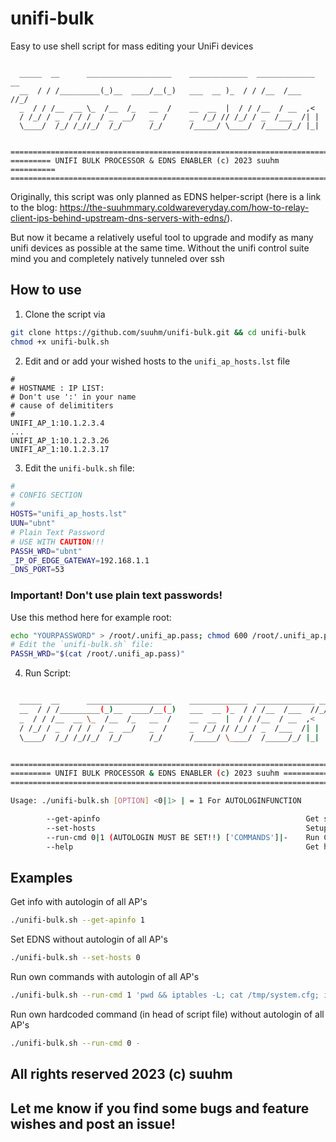 # unifi-bulk
Easy to use shell script for mass editing your UniFi devices

```

  _____  __      ___________________    _____________  _____________ __
  __  / / /_________(_)__  ____/__(_)   ___  __ )_  / / /__  /___  //_/
  _  / / /__  __ \_  /__  /_   __  /    __  __  |  / / /__  / __  ,<
  / /_/ / _  / / /  / _  __/   _  /     _  /_/ // /_/ / _  /___  /| |
  \____/  /_/ /_//_/  /_/      /_/      /_____/ \____/  /_____/_/ |_|


=======================================================================
========= UNIFI BULK PROCESSOR & EDNS ENABLER (c) 2023 suuhm ==========
=======================================================================

```

Originally, this script was only planned as EDNS helper-script (here is a link to the blog: https://the-suuhmmary.coldwareveryday.com/how-to-relay-client-ips-behind-upstream-dns-servers-with-edns/). 

But now it became a relatively useful tool to upgrade and modify as many unifi devices as possible at the same time.
Without the unifi control suite mind you and completely natively tunneled over ssh

## How to use

1. Clone the script via
```bash
git clone https://github.com/suuhm/unifi-bulk.git && cd unifi-bulk
chmod +x unifi-bulk.sh
```

2. Edit and or add your wished hosts to the `unifi_ap_hosts.lst` file
```lst
#
# HOSTNAME : IP LIST:
# Don't use ':' in your name 
# cause of delimititers
#
UNIFI_AP_1:10.1.2.3.4
...
UNIFI_AP_1:10.1.2.3.26
UNIFI_AP_1:10.1.2.3.17
```

3. Edit the `unifi-bulk.sh` file:
```bash
#
# CONFIG SECTION
#
HOSTS="unifi_ap_hosts.lst"
UUN="ubnt"
# Plain Text Password
# USE WITH CAUTION!!!
PASSH_WRD="ubnt"
_IP_OF_EDGE_GATEWAY=192.168.1.1
_DNS_PORT=53
```

### Important! Don't use plain text passwords!
Use this method here for example root:

```bash
echo "YOURPASSWORD" > /root/.unifi_ap.pass; chmod 600 /root/.unifi_ap.pass
# Edit the `unifi-bulk.sh` file:
PASSH_WRD="$(cat /root/.unifi_ap.pass)"
```

4. Run Script:
```bash

  _____  __      ___________________    _____________  _____________ __
  __  / / /_________(_)__  ____/__(_)   ___  __ )_  / / /__  /___  //_/
  _  / / /__  __ \_  /__  /_   __  /    __  __  |  / / /__  / __  ,<
  / /_/ / _  / / /  / _  __/   _  /     _  /_/ // /_/ / _  /___  /| |
  \____/  /_/ /_//_/  /_/      /_/      /_____/ \____/  /_____/_/ |_|


=======================================================================
========= UNIFI BULK PROCESSOR & EDNS ENABLER (c) 2023 suuhm ==========
=======================================================================

Usage: ./unifi-bulk.sh [OPTION] <0|1> | = 1 For AUTOLOGINFUNCTION

        --get-apinfo                                              Get some info of APs
        --set-hosts                                               Setup APs for edns
        --run-cmd 0|1 (AUTOLOGIN MUST BE SET!!) ['COMMANDS']|-    Run Custom cmmands on AP
        --help                                                    Get help/ this view
```

## Examples

Get info with autologin of all AP's

```bash
./unifi-bulk.sh --get-apinfo 1
```

Set EDNS without autologin of all AP's

```bash
./unifi-bulk.sh --set-hosts 0
```

Run own commands with autologin of all AP's

```bash
./unifi-bulk.sh --run-cmd 1 'pwd && iptables -L; cat /tmp/system.cfg; info; echo "Using a String with echo"; sleep 1'
```

Run own hardcoded command (in head of script file) without autologin of all AP's

```bash
./unifi-bulk.sh --run-cmd 0 -
```


## All rights reserved 2023 (c) suuhm

## Let me know if you find some bugs and feature wishes and post an issue!
